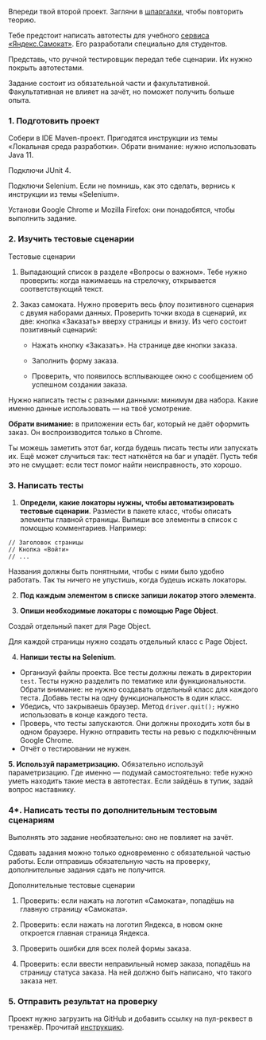 Впереди твой второй проект. Загляни в [шпаргалки](https://praktikum.notion.site/281ab41d454246a2b62ad383f2631817), чтобы повторить теорию.

Тебе предстоит написать автотесты для учебного [сервиса «Яндекс.Самокат»](https://qa-scooter.praktikum-services.ru/). Его разработали специально для студентов.

Представь, что ручной тестировщик передал тебе сценарии. Их нужно покрыть автотестами.

Задание состоит из обязательной части и факультативной. Факультативная не влияет на зачёт, но поможет получить больше опыта.

### 1. Подготовить проект

Собери в IDE Maven-проект. Пригодятся инструкции из темы «Локальная среда разработки». Обрати внимание: нужно использовать Java 11.

Подключи JUnit 4.

Подключи Selenium. Если не помнишь, как это сделать, вернись к инструкции из темы «Selenium».

Установи Google Chrome и Mozilla Firefox: они понадобятся, чтобы выполнить задание.

### 2. Изучить тестовые сценарии

Тестовые сценарии

1. Выпадающий список в разделе «Вопросы о важном». Тебе нужно проверить: когда нажимаешь на стрелочку, открывается соответствующий текст.

2. Заказ самоката. Нужно проверить весь флоу позитивного сценария с двумя наборами данных. Проверить точки входа в сценарий, их две: кнопка «Заказать» вверху страницы и внизу. Из чего состоит позитивный сценарий:

    - Нажать кнопку «Заказать». На странице две кнопки заказа.

    - Заполнить форму заказа.

    - Проверить, что появилось всплывающее окно с сообщением об успешном создании заказа.


Нужно написать тесты с разными данными: минимум два набора. Какие именно данные использовать — на твоё усмотрение.

**Обрати внимание:** в приложении есть баг, который не даёт оформить заказ. Он воспроизводится только в Chrome.

Ты можешь заметить этот баг, когда будешь писать тесты или запускать их. Ещё может случиться так: тест наткнётся на баг и упадёт. Пусть тебя это не смущает: если тест помог найти неисправность, это хорошо.

### 3. Написать тесты

1. **Определи, какие локаторы нужны, чтобы автоматизировать тестовые сценарии**. Размести в пакете класс, чтобы описать элементы главной страницы. Выпиши все элементы в список с помощью комментариев. Например:
```
// Заголовок страницы
// Кнопка «Войти»
// ... 
```

Названия должны быть понятными, чтобы с ними было удобно работать. Так ты ничего не упустишь, когда будешь искать локаторы.

2. **Под каждым элементом в списке запиши локатор этого элемента**.

3. **Опиши необходимые локаторы с помощью Page Object**.


Создай отдельный пакет для Page Object.

Для каждой страницы нужно создать отдельный класс с Page Object.

4. **Напиши тесты на Selenium**.

- Организуй файлы проекта. Все тесты должны лежать в директории `test`. Тесты нужно разделить по тематике или функциональности. Обрати внимание: не нужно создавать отдельный класс для каждого теста. Добавь тесты на одну функциональность в один класс.
- Убедись, что закрываешь браузер. Метод `driver.quit();` нужно использовать в конце каждого теста.
- Проверь, что тесты запускаются. Они должны проходить хотя бы в одном браузере. Нужно отправить тесты на ревью с подключённым Google Chrome.
- Отчёт о тестировании не нужен.

**5. Используй параметризацию.** Обязательно используй параметризацию. Где именно — подумай самостоятельно: тебе нужно уметь находить такие места в автотестах. Если зайдёшь в тупик, задай вопрос наставнику.

### 4*. Написать тесты по дополнительным тестовым сценариям

Выполнять это задание необязательно: оно не повлияет на зачёт.

Сдавать задания можно только одновременно с обязательной частью работы. Если отправишь обязательную часть на проверку, дополнительные задания сдать не получится.

Дополнительные тестовые сценарии

1. Проверить: если нажать на логотип «Самоката», попадёшь на главную страницу «Самоката».

2. Проверить: если нажать на логотип Яндекса, в новом окне откроется главная страница Яндекса.

3. Проверить ошибки для всех полей формы заказа.

4. Проверить: если ввести неправильный номер заказа, попадёшь на страницу статуса заказа. На ней должно быть написано, что такого заказа нет.


### 5. Отправить результат на проверку

Проект нужно загрузить на GitHub и добавить ссылку на пул-реквест в тренажёр. Прочитай [инструкцию](https://code.s3.yandex.net/qa-automation-engineer/java/track2/cheatsheets/sprint4/upload_project_4.pdf).